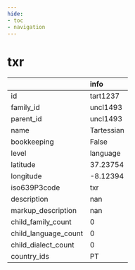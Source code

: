 ```yaml
---
hide:
- toc
- navigation
---
```

# txr
|                      | info       |
|:---------------------|:-----------|
| id                   | tart1237   |
| family_id            | uncl1493   |
| parent_id            | uncl1493   |
| name                 | Tartessian |
| bookkeeping          | False      |
| level                | language   |
| latitude             | 37.23754   |
| longitude            | -8.12394   |
| iso639P3code         | txr        |
| description          | nan        |
| markup_description   | nan        |
| child_family_count   | 0          |
| child_language_count | 0          |
| child_dialect_count  | 0          |
| country_ids          | PT         |